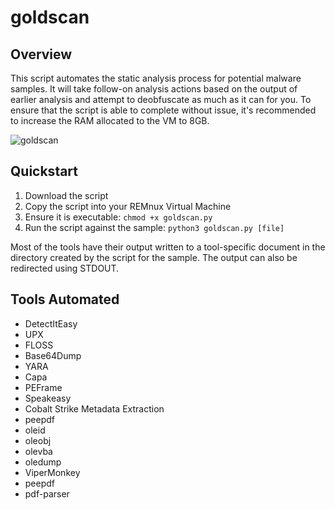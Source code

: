 # goldscan

## Overview
This script automates the static analysis process for potential malware samples. It will take follow-on analysis actions based on the output of earlier analysis and attempt to deobfuscate as much as it can for you. To ensure that the script is able to complete without issue, it's recommended to increase the RAM allocated to the VM to 8GB.

![goldscan](../assets/goldscan.png)

## Quickstart

1. Download the script
2. Copy the script into your REMnux Virtual Machine
3. Ensure it is executable: `chmod +x goldscan.py`
4. Run the script against the sample: `python3 goldscan.py [file]`

Most of the tools have their output written to a tool-specific document in the directory created by the script for the sample. The output can also be redirected using STDOUT.

## Tools Automated
- DetectItEasy
- UPX
- FLOSS
- Base64Dump
- YARA
- Capa
- PEFrame
- Speakeasy
- Cobalt Strike Metadata Extraction
- peepdf
- oleid
- oleobj
- olevba
- oledump
- ViperMonkey
- peepdf
- pdf-parser